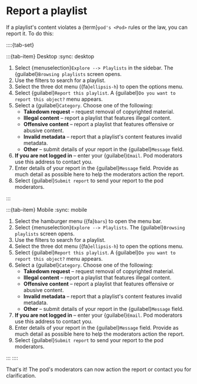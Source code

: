 # Report a playlist

If a playlist's content violates a {term}`pod's <Pod>` rules or the law, you can report it. To do this:

::::{tab-set}

:::{tab-item} Desktop
:sync: desktop

1. Select {menuselection}`Explore --> Playlists` in the sidebar. The {guilabel}`Browsing playlists` screen opens.
2. Use the filters to search for a playlist.
3. Select the three dot menu ({fa}`ellipsis-h`) to open the options menu.
4. Select {guilabel}`Report this playlist`. A {guilabel}`Do you want to report this object?` menu appears.
5. Select a {guilabel}`Category`. Choose one of the following:
   - **Takedown request** – request removal of copyrighted material.
   - **Illegal content** – report a playlist that features illegal content.
   - **Offensive content** – report a playlist that features offensive or abusive content.
   - **Invalid metadata** – report that a playlist's content features invalid metadata.
   - **Other** – submit details of your report in the {guilabel}`Message` field.
6. **If you are not logged in** – enter your {guilabel}`Email`. Pod moderators use this address to contact you.
7. Enter details of your report in the {guilabel}`Message` field. Provide as much detail as possible here to help the moderators action the report.
8. Select {guilabel}`Submit report` to send your report to the pod moderators.

:::

:::{tab-item} Mobile
:sync: mobile

1. Select the hamburger menu ({fa}`bars`) to open the menu bar.
2. Select {menuselection}`Explore --> Playlists`. The {guilabel}`Browsing playlists` screen opens.
3. Use the filters to search for a playlist.
4. Select the three dot menu ({fa}`ellipsis-h`) to open the options menu.
5. Select {guilabel}`Report this playlist`. A {guilabel}`Do you want to report this object?` menu appears.
6. Select a {guilabel}`Category`. Choose one of the following:
   - **Takedown request** – request removal of copyrighted material.
   - **Illegal content** – report a playlist that features illegal content.
   - **Offensive content** – report a playlist that features offensive or abusive content.
   - **Invalid metadata** – report that a playlist's content features invalid metadata.
   - **Other** – submit details of your report in the {guilabel}`Message` field.
7. **If you are not logged in** – enter your {guilabel}`Email`. Pod moderators use this address to contact you.
8. Enter details of your report in the {guilabel}`Message` field. Provide as much detail as possible here to help the moderators action the report.
9. Select {guilabel}`Submit report` to send your report to the pod moderators.

:::
::::

That's it! The pod's moderators can now action the report or contact you for clarification.
